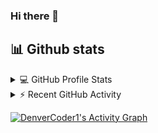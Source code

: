 ### Hi there 👋

<!--
**itsmahadi007/itsmahadi007** is a ✨ _special_ ✨ repository because its `README.md` (this file) appears on your GitHub profile.

Here are some ideas to get you started:

- 🔭 I’m currently working on ...
- 🌱 I’m currently learning ...
- 👯 I’m looking to collaborate on ...
- 🤔 I’m looking for help with ...
- 💬 Ask me about ...
- 📫 How to reach me: ...
- 😄 Pronouns: ...
- ⚡ Fun fact: ...
-->

## 📊 Github stats

<!-- https://github.com/anuraghazra/github-readme-stats -->
<details> 
  <summary>💻 GitHub Profile Stats</summary>
  <br/>
    <a href="https://github.com/itsmahadi007/github-readme-stats"><img alt="DenverCoder1's Github Stats" src="https://denvercoder1-github-readme-stats.vercel.app/api/?username=DenverCoder1&show_icons=true&count_private=true&theme=react&hide_border=true&bg_color=1F222E&title_color=F85D7F&icon_color=F8D866" height="192px"/></a>
  <a href="https://github.com/itsmahadi007/github-readme-stats"><img alt="DenverCoder1's Top Languages" src="https://github-readme-stats.vercel.app/api/top-langs/?username=DenverCoder1&langs_count=8&layout=compact&theme=react&hide_border=true&bg_color=1F222E&title_color=F85D7F&icon_color=F8D866&hide=Jupyter%20Notebook" height="192px"/></a>
  <br/>
  <b>Note:</b> Top languages is only a metric of the languages my public code consists of and doesn't reflect experience or skill level.
</details>


<!-- https://github.com/itsmahadi007/github-activity-readme -->
<details>
  <summary>⚡ Recent GitHub Activity</summary>
  <br/>

<!--START_SECTION:activity-->
1. 🗣 Commented on [#759](https://github.com/nextcord/nextcord/issues/759) in [nextcord/nextcord](https://github.com/nextcord/nextcord)
2. 🎉 Merged PR [#43](https://github.com/DenverCoder1/Unedit-for-Reddit/pull/43) in [DenverCoder1/Unedit-for-Reddit](https://github.com/DenverCoder1/Unedit-for-Reddit)
3. 💪 Opened PR [#43](https://github.com/DenverCoder1/Unedit-for-Reddit/pull/43) in [DenverCoder1/Unedit-for-Reddit](https://github.com/DenverCoder1/Unedit-for-Reddit)
4. 🎉 Merged PR [#42](https://github.com/DenverCoder1/Unedit-for-Reddit/pull/42) in [DenverCoder1/Unedit-for-Reddit](https://github.com/DenverCoder1/Unedit-for-Reddit)
5. 💪 Opened PR [#42](https://github.com/DenverCoder1/Unedit-for-Reddit/pull/42) in [DenverCoder1/Unedit-for-Reddit](https://github.com/DenverCoder1/Unedit-for-Reddit)
<!--END_SECTION:activity-->
</details>

<!-- https://github.com/itsmahadi007/github-readme-activity-graph -->
<a href="https://github.com/itsmahadi007/github-readme-activity-graph"><img alt="DenverCoder1's Activity Graph" src="https://denvercoder1-activity-graph.herokuapp.com/graph/?username=itsmahadi007&bg_color=1F222E&color=F8D866&line=F85D7F&point=FFFFFF&hide_border=true" /></a>
